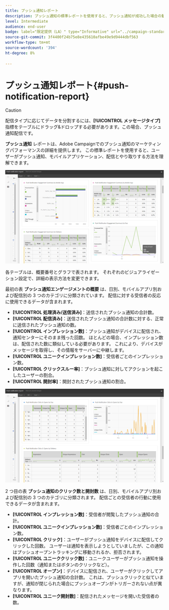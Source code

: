 ```yaml
---
title: プッシュ通知レポート
description: プッシュ通知の標準レポートを使用すると、プッシュ通知が成功した場合の動作を確認できます。
level: Intermediate
audience: end-user
badge: label="限定提供（LA）" type="Informative" url="../campaign-standard-migration-home.md" tooltip="Campaign Standard移行済みユーザーに制限"
source-git-commit: 3f4400f24b75e8e435610afbe49e9d9444dbf563
workflow-type: tm+mt
source-wordcount: '394'
ht-degree: 8%

---
```


# プッシュ通知レポート{#push-notification-report}

>[!CAUTION]
>
>配信タイプに応じてデータを分割するには、**[!UICONTROL メッセージタイプ]** 指標をテーブルにドラッグ&amp;ドロップする必要があります。この場合、プッシュ通知配信です。

**プッシュ通知** レポートは、Adobe Campaignでのプッシュ通知のマーケティングパフォーマンスの詳細を提供します。 この標準レポートを使用すると、ユーザーがプッシュ通知、モバイルアプリケーション、配信とやり取りする方法を理解できます。

![](assets/dynamic_report_push.png)

各テーブルは、概要番号とグラフで表されます。 それぞれのビジュアライゼーション設定で、詳細の表示方法を変更できます。

最初の表 **プッシュ通知エンゲージメントの概要** は、日別、モバイルアプリ別および配信別の 3 つのカテゴリに分類されています。 配信に対する受信者の反応に使用できるデータが含まれます。

* **[!UICONTROL 処理済み/送信済み]**：送信されたプッシュ通知の合計数。
* **[!UICONTROL 配信済み]**：送信されたプッシュ通知の合計数に対する、正常に送信されたプッシュ通知の数。
* **[!UICONTROL インプレッション数]**：プッシュ通知がデバイスに配信され、通知センターにそのまま残った回数。 ほとんどの場合、インプレッション数は、配信された数に類似している必要があります。 これにより、デバイスがメッセージを取得し、その情報をサーバーに中継します。
* **[!UICONTROL ユニークインプレッション数]**：受信者ごとのインプレッション数。
* **[!UICONTROL クリックスルー率]**：プッシュ通知に対してアクションを起こしたユーザーの割合。
* **[!UICONTROL 開封率]**：開封されたプッシュ通知の割合。

![](assets/dynamic_report_push_2.png)

2 つ目の表 **プッシュ通知のクリック数と開封数** は、日別、モバイルアプリ別および配信別の 3 つのカテゴリに分類されます。 配信ごとの受信者の行動に使用できるデータが含まれます。

* **[!UICONTROL インプレッション数]**：受信者が閲覧したプッシュ通知の合計。
* **[!UICONTROL ユニークインプレッション数]**：受信者ごとのインプレッション数。
* **[!UICONTROL クリック]**：ユーザーがプッシュ通知をデバイスに配信してクリックした回数。 ユーザーは通知を表示しようとしていましたが、この通知はプッシュオープントラッキングに移動されるか、拒否されます。
* **[!UICONTROL ユニーククリック数]**：ユニークユーザーがプッシュ通知を操作した回数（通知またはボタンのクリックなど）。
* **[!UICONTROL オープン]**：デバイスに配信され、ユーザーがクリックしてアプリを開いたプッシュ通知の合計数。 これは、プッシュクリックと似ていますが、通知が閉じられた場合にプッシュオープンがトリガーされない点が異なります。
* **[!UICONTROL ユニーク開封数]**：配信されたメッセージを開いた受信者の数。
